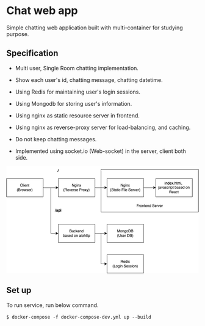 # Chat web app

Simple chatting web application built with multi-container for studying purpose.

## Specification

* Multi user, Single Room chatting implementation.

* Show each user's id, chatting message, chatting datetime.

* Using Redis for maintaining user's login sessions.

* Using Mongodb for storing user's information.

* Using nginx as static resource server in frontend.

* Using nginx as reverse-proxy server for load-balancing, and caching.

* Do not keep chatting messages.

* Implemented using socket.io (Web-socket) in the server, client both side.

![](./chat-app.drawio.png)

## Set up

To run service, run below command.

```
$ docker-compose -f docker-compose-dev.yml up --build
```

